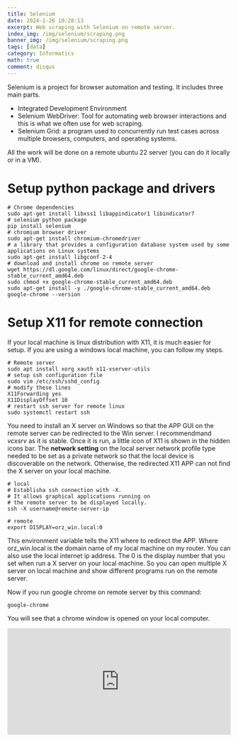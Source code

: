```yaml
---
title: Selenium
date: 2024-1-26 10:28:13
excerpt: Web scraping with Selenium on remote server.
index_img: /img/selenium/scraping.png
banner_img: /img/selenium/scraping.png
tags: [data]
category: Informatics
math: true
comment: disqus
---
```

Selenium is a project for browser automation and testing. It includes three main parts.
- Integrated Development Environment
- Selenium WebDriver: Tool for automating web browser interactions and this is what we often use for web scraping.
- Selenium Grid: a program used to concurrently run test cases across multiple browsers, computers, and operating systems.

All the work will be done on a remote ubuntu 22 server (you can do it locally or in a VM).

# Setup python package and drivers
```
# Chrome dependencies
sudo apt-get install libxss1 libappindicator1 libindicator7
# selenium python package
pip install selenium
# chromium browser driver
sudo apt-get install chromium-chromedriver
# a library that provides a configuration database system used by some applications on Linux systems
sudo apt-get install libgconf-2-4
# download and install chrome on remote server
wget https://dl.google.com/linux/direct/google-chrome-stable_current_amd64.deb
sudo chmod +x google-chrome-stable_current_amd64.deb
sudo apt-get install -y ./google-chrome-stable_current_amd64.deb
google-chrome --version
```

# Setup X11 for remote connection
If your local machine is linux distribution with X11, it is much easier for setup. If you are using a windows local machine, you can follow my steps.
```
# Remote server
sudo apt install xorg xauth x11-xserver-utils
# setup ssh configuration file
sudo vim /etc/ssh/sshd_config
# modify these lines
X11Forwarding yes
X11DisplayOffset 10
# restart ssh server for remote linux
sudo systemctl restart ssh
```

You need to install an X server on Windows so that the APP GUI on the remote server can be redirected to the Win server. I recommendmand *vcxsrv* as it is stable. Once it is run, a little icon of X11 is shown in the hidden icons bar.
The **network setting** on the local server network profile type needed to be set as a private network so that the local device is discoverable on the network. Otherwise, the redirected X11 APP can not find the X server on your local machine.

```
# local
# Establisha ssh connection with -X. 
# It allows graphical applications running on 
# the remote server to be displayed locally.
ssh -X username@remote-server-ip
```

```
# remote 
export DISPLAY=orz_win.local:0
```
This environment variable tells the X11 where to redirect the APP. Where orz_win.local is the domain name of my local machine on my router. You can also use the local internet ip address. The 0 is the display number that you set when run a X server on your local machine. So you can open multiple X server on local machine and show different programs run on the remote server.

Now if you run google chrome on remote server by this command:
```
google-chrome
```
You will see that a chrome window is opened on your local computer.

<iframe src="http://127.0.0.1:8000/donation_unit" style="overflow-x:hidden;overflow-y:hidden; border:0xp none #fff; min-height:240px; width:100%;"  frameborder="0" scrolling="no" allowtransparency="true"></iframe>
